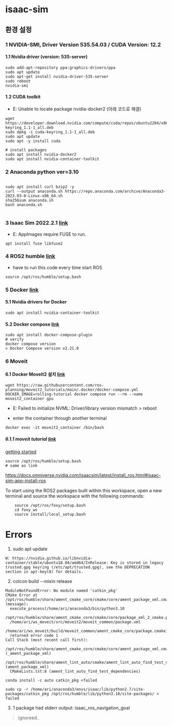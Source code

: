 # isaac-sim

## 환경 설정

### 1 NVIDIA-SMI, Driver Version 535.54.03 / CUDA Version: 12.2
#### 1.1 Nvidia driver (version: 535-server)
```
sudo add-apt-repository ppa:graphics-drivers/ppa
sudo apt update  
sudo apt-get install nvidia-driver-535-server  
sudo reboot  
nvidia-smi  
```
#### 1.2 CUDA toolkit
- E: Unable to locate package nvidia-docker2 (아래 코드로 해결)
```
wget https://developer.download.nvidia.com/compute/cuda/repos/ubuntu2204/x86_64/cuda-keyring_1.1-1_all.deb
sudo dpkg -i cuda-keyring_1.1-1_all.deb
sudo apt update
sudo apt -y install cuda

# install packages
sudo apt install nvidia-docker2
sudo apt install nvidia-container-toolkit
```

### 2 Anaconda python ver=3.10
<pre>
<code>
sudo apt install curl bzip2 -y  
curl --output anaconda.sh https://repo.anaconda.com/archive/Anaconda3-2023.03-0-Linux-x86_64.sh  
sha256sum anaconda.sh  
bash anaconda.sh  
</code>
</pre>

### 3 Isaac Sim 2022.2.1 [link](https://www.nvidia.com/en-us/omniverse/download/#ov-download)
- E: AppImages require FUSE to run.
```
apt install fuse libfuse2
```

### 4 ROS2 humble [link](https://docs.ros.org/en/humble/Installation/Ubuntu-Install-Debians.html)
- have to run this code every time start ROS
```
source /opt/ros/humble/setup.bash
```

### 5 Docker [link](https://docs.docker.com/engine/install/ubuntu)
#### 5.1 Nvidia drivers for Docker
```
sudo apt install nvidia-container-toolkit
```
#### 5.2 Docker compose [link](https://docs.docker.com/compose/install/linux/#install-using-the-repository)
```
sudo apt install docker-compose-plugin
# verify
docker compose version
> Docker Compose version v2.21.0
```

### 6 Moveit
#### 6.1 Docker MoveIt2 설치 [link](https://moveit.picknik.ai/main/doc/how_to_guides/how_to_setup_docker_containers_in_ubuntu.html)
```
wget https://raw.githubusercontent.com/ros-planning/moveit2_tutorials/main/.docker/docker-compose.yml
DOCKER_IMAGE=rolling-tutorial docker compose run --rm --name moveit2_container gpu
```
- E: Failed to initialize NVML: Driver/library version mismatch > reboot


- enter the container through another terminal
```
docker exec -it moveit2_container /bin/bash
```

##### 6.1.1 moveit tutorial [link](https://github.com/ros-planning/moveit2_tutorials)

[getting started](https://moveit.picknik.ai/main/doc/tutorials/getting_started/getting_started.html)
```
source /opt/ros/humble/setup.bash
# same as link
```

https://docs.omniverse.nvidia.com/isaacsim/latest/install_ros.html#isaac-sim-app-install-ros

To start using the ROS2 packages built within this workspace, open a new terminal and source the workspace with the following commands:
```
    source /opt/ros/foxy/setup.bash
    cd foxy_ws
    source install/local_setup.bash
```




# Errors
1. sudo apt update
```
W: https://nvidia.github.io/libnvidia-container/stable/ubuntu18.04/amd64/InRelease: Key is stored in legacy trusted.gpg keyring (/etc/apt/trusted.gpg), see the DEPRECATION section in apt-key(8) for details.
```

2. colcon build --mixin release
```
ModuleNotFoundError: No module named 'catkin_pkg'
CMake Error at /opt/ros/humble/share/ament_cmake_core/cmake/core/ament_package_xml.cmake:95 (message):
  execute_process(/home/ari/anaconda3/bin/python3.10
  /opt/ros/humble/share/ament_cmake_core/cmake/core/package_xml_2_cmake.py
  /home/ari/ws_moveit/src/moveit2/moveit_common/package.xml
  /home/ari/ws_moveit/build/moveit_common/ament_cmake_core/package.cmake)
  returned error code 1
Call Stack (most recent call first):
  /opt/ros/humble/share/ament_cmake_core/cmake/core/ament_package_xml.cmake:49 (_ament_package_xml)
  /opt/ros/humble/share/ament_lint_auto/cmake/ament_lint_auto_find_test_dependencies.cmake:31 (ament_package_xml)
  CMakeLists.txt:8 (ament_lint_auto_find_test_dependencies)
```
```
conda install -c auto catkin_pkg <failed
```
```
sudo cp -r /home/ari/anaconda3/envs/isaac/lib/python2.7/site-packages/catkin_pkg /opt/ros/humble/lib/python3.10/site-packages/ < failed
```

3. 1 package had stderr output: isaac_ros_navigation_goal  
> ignoreed..
